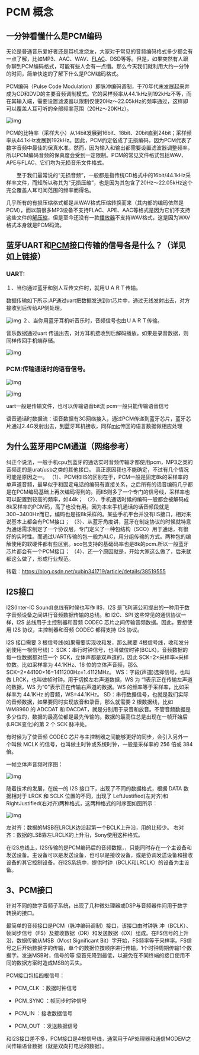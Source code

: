 # PCM 概念



## 一分钟看懂什么是PCM编码

无论是普通音乐爱好者还是耳机发烧友，大家对于常见的音频编码格式多少都会有一点了解，比如MP3、AAC、WAV、[FLAC](https://xiazai.zol.com.cn/detail/44/431698.shtml)、DSD等等。但是，如果突然有人跟你聊到PCM编码格式，可能有些人会有一点懵。那么今天我们就利用大约一分钟的时间，简单快速的了解下什么是PCM编码格式。

  PCM编码（Pulse Code Modulation）即脉冲编码调制，于70年代末发展起来并成为CD和DVD的主要音频调制模式。它的采样频率从44.1kHz到192kHz不等，而在其输入端，需要设置滤波器以限制仅使20Hz～22.05kHz的频率通过，这样即可以覆盖人耳可听的全部频率范围（20Hz～20KHz）。

![img](./img/2c034e14ae9696ea36f268794d0df3a6.png)

 PCM的比特率（采样大小）从14bit发展到16bit、18bit、20bit直到24bit；采样频率从44.1kHz发展到192kHz。因此，PCM约定俗成了无损编码，因为PCM代表了数字音频中最佳的保真水准。然而，因为输入和输出都需要设置滤波器调整频率，所以PCM编码音频的保真度会受到一定限制。PCM的常见文件格式包括WAV、APE与FLAC，它们均为无损音乐文件格式。

　　至于我们最常说的“无损音频”，一般都是指传统CD格式中的16bit/44.1kHz采样率文件，而知所以称其为“无损压缩”，也是因为其包含了20Hz～22.05kHz这个完全覆盖人耳可闻范围的频率而得名。

  几乎所有的有损压缩格式都是从WAV格式压缩转换而来（其内部的编码依然是PCM），而以前很多MP3设备不支持FLAC、APE、AAC等格式是因为它们不支持这些文件的[解压缩](https://xiazai.zol.com.cn/compress_soft_index/compress_page_1.html)，但是至今还没有一款[播放器](https://xiazai.zol.com.cn/mediaplay_soft_index/mediaplay_page_1.html)不支持WAV格式，这是因为WAV格式本身就是PCM码流。



## 蓝牙UART和[PCM](https://so.csdn.net/so/search?q=PCM&spm=1001.2101.3001.7020)接口传输的信号各是什么？（详见如上链接）

### UART:

１、当你通过蓝牙和别人互传文件时，就用ＵＡＲＴ传输。

数据传输如下所示:AP通过uart把数据发送到bt芯片中，通过无线发射出去，对方接收到后传给AP侧处理。

![img](./img/SouthEast.bmp)
２、当你用蓝牙耳机听音乐时，音频信号也由ＵＡＲＴ传输。

 音乐数据通过uart 传送出去，对方耳机接收到后解码播放。如果是录音数据，则同样传回手机端存储。

![img](./img/SouthEast-1685684312587-3.bmp)

### PCM:传输通话时的语音信号。

 ![img](./img/SouthEast-1685684312587-4.png)

 ![img](./img/SouthEast-1685684312587-5.png)

 uart一般是传输文件，也可以传输语音bit流
pcm一般只能传输语音信号

语音通话时数据流：语音数据有3G网络接入，通过PCM传递到蓝牙芯片，蓝牙芯片通过2.4G发射出去，到蓝牙耳机接收，同样[mic](https://so.csdn.net/so/search?q=mic&spm=1001.2101.3001.7020)传回的语言数据做相应处理



## 为什么蓝牙用PCM通道（网络参考）

 纠正个说法，一般手机cpu到蓝牙的通话实时音频传输才都使用pcm，MP3之类的音频走的是urat/usb之类的其他接口。
 真正原因我也不能确定，不过有几个情况可能是原因之一。
 （1）、PCM和IIS的区别在于，PCM一般是固定8k的采样率的单声道音频，最早似乎和固定电话的编码有直接关系，之后所有的话音编码几乎都是在PCM编码基础上再次编码得到的。而IIS则多了一个专门的信号线，采样率也可以配置到较高的频率，如44k；
 （2）、手机通话时候的编码一般都会被解码成8k采样率的PCM码，高了也没有用。因为本来手机通话的话音频段就是300~3400Hz而已，编码也是按8k采样的。某些手机平台并没有IIS接口，相对来说基本上都会有PCM接口；
 （3）、从蓝牙角度讲，蓝牙在制定协议的时候就特意为通话需求制定了一个协议层，专门定义了一种包结构（SCO）用于通话，有很好的实时性。而通过UART传输的包一般为ALC，用分组传输的方式。两种包的编解使用的软硬件都有些区别。sco包支持的基础码率也是8k的pcm.所以一般蓝牙芯片都会有一个PCM接口；
 （4）、还一个原因就是，开始大家这么做了，后来就都这么做了，形成行业规范。

转载：https://blog.csdn.net/xubin341719/article/details/38519555



## I2S接口

I2S(Inter-IC Sound)总线有时候也写作 IIS，I2S 是飞利浦公司提出的一种用于数字音频设备之间进行音频数据传输的总线。和 I2C、SPI 这些常见的通信协议一样，I2S 总线用于主控制器和音频 CODEC 芯片之间传输音频数据。因此，要想使用 I2S 协议，主控制器和音频 CODEC 都得支持 I2S 协议。

I2S 接口需要 3 根信号线(如果需要实现收和发，那么就要 4根信号线，收和发分别使用一根信号线)：
SCK：串行时钟信号，也叫做位时钟(BCLK)，音频数据的每一位数据都对应一个 SCK，立体声都是双声道的，因此 SCK=2×采样率×采样位数。比如采样率为 44.1KHz、16 位的立体声音频，那么 SCK=2×44100×16=1411200Hz=1.4112MHz。
WS：字段(声道)选择信号，也叫做 LRCK，也叫做帧时钟，用于切换左右声道数据，WS 为 “1表示正在传输左声道的数据，WS 为“0”表示正在传输右声道的数据。WS 的频率等于采样率，比如采样率为 44.1KHz 的音频，WS=44.1KHz。
SD：串行数据信号，也就是我们实际的音频数据，如果要同时实现放音和录音，那么就需要 2 根数据线，比如 WM8960 的 ADCDAT 和 DACDAT，就是分别用于录音和放音。不管音频数据是多少位的，数据的最高位都是最先传输的。数据的最高位总是出现在一帧开始后(LRCK变化)的第 2 个 SCK 脉冲处。

有时候为了使音频 CODEC 芯片与主控制器之间能够更好的同步，会引入另外一个叫做 MCLK 的信号，也叫做主时钟或系统时钟，一般是采样率的 256 倍或 384 倍。

一帧立体声音频时序图：

![img](./img/c342cb79c2e14a86bafdf1abd0b7f43b.png)

随着技术的发展，在统一的 I2S 接口下，出现了不同的数据格式，根据 DATA 数据相对于 LRCK 和 SCLK 位置的不同，出现了 LeftJustified(左对齐)和 RightJustified(右对齐)两种格式，这两种格式的时序图如图所示：

![img](./img/47d8448ea6e54feabe8d9d7bfd983469.png)

左对齐：数据的MSB在LRCLK边沿起第一个BCLK上升沿，用的比较少。
右对齐：数据的LSB靠左LRCLK的上升沿，Sony使用这种格式。

在I2S总线上，I2S传输的是PCM编码后的音频数据，，只能同时存在一个主设备和发送设备。主设备可以是发送设备，也可以是接收设备，或是协调发送设备和接收设备的其它控制设备。在I2S系统中，提供时钟（BCLK和LRCLK）的设备为主设备。





## 3、PCM接口

针对不同的数字音频子系统，出现了几种微处理器或DSP与音频器件间用于数字转换的接口。

最简单的音频接口是PCM（脉冲编码调制）接口，该接口由时钟脉 冲（BCLK）、帧同步信号（FS）及接收数据（DR）和发送数据（DX）组成。在FS信号的上升沿，数据传输从MSB（Most Significant Bit）字开始，FS频率等于采样率。FS信号之后开始数据字的传输，单个的数据位按顺序进行传输，1个时钟周期传输1个数据字。发送MSB时，信号的等 级首先降到最低，以避免在不同终端的接口使用不同的数据方案时造成MSB的丢失。

PCM接口包括四根信号：

- PCM_CLK ：数据时钟信号

- PCM_SYNC ：帧同步时钟信号
- PCM_IN ：接收数据信号
- PCM_OUT ：发送数据信号



和I2S接口差不多，PCM接口是4根信号线，通常用于AP处理器和通信MODEM之间传输语音数据（就是双向打电话的数据）。
